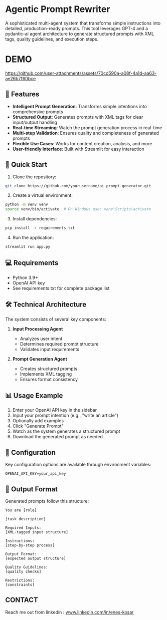 # Agentic Prompt Rewriter

A sophisticated multi-agent system that transforms simple instructions into detailed, production-ready prompts. This tool leverages GPT-4 and a pydantic-ai agent architecture to generate structured prompts with XML tags, quality guidelines, and execution steps.

# DEMO 

https://github.com/user-attachments/assets/70cd590a-a08f-4a1d-aa63-ae26b7f60bce

## 🌟 Features

- **Intelligent Prompt Generation**: Transforms simple intentions into comprehensive prompts
- **Structured Output**: Generates prompts with XML tags for clear input/output handling
- **Real-time Streaming**: Watch the prompt generation process in real-time
- **Multi-step Validation**: Ensures quality and completeness of generated prompts
- **Flexible Use Cases**: Works for content creation, analysis, and more
- **User-friendly Interface**: Built with Streamlit for easy interaction

## 🚀 Quick Start

1. Clone the repository:
```bash
git clone https://github.com/yourusername/ai-prompt-generator.git
```

2. Create a virtual environment:
```bash
python -m venv venv
source venv/bin/activate  # On Windows use: venv\Scripts\activate
```

3. Install dependencies:
```bash
pip install -r requirements.txt
```

4. Run the application:
```bash
streamlit run app.py
```

## 💻 Requirements

- Python 3.9+
- OpenAI API key
- See requirements.txt for complete package list

## 🛠️ Technical Architecture

The system consists of several key components:

1. **Input Processing Agent**
   - Analyzes user intent
   - Determines required prompt structure
   - Validates input requirements

2. **Prompt Generation Agent**
   - Creates structured prompts
   - Implements XML tagging
   - Ensures format consistency

## 📊 Usage Example

1. Enter your OpenAI API key in the sidebar
2. Input your prompt intention (e.g., "write an article")
3. Optionally add examples
4. Click "Generate Prompt"
5. Watch as the system generates a structured prompt
6. Download the generated prompt as needed

## 🔑 Configuration

Key configuration options are available through environment variables:

```env
OPENAI_API_KEY=your_api_key
```

## 📝 Output Format

Generated prompts follow this structure:
```
You are [role]

[task description]

Required Inputs:
[XML-tagged input structure]

Instructions:
[step-by-step process]

Output Format:
[expected output structure]

Quality Guidelines:
[quality checks]

Restrictions:
[constraints]
```
## CONTACT

Reach me out from linkedin : www.linkedin.com/in/enes-koşar

